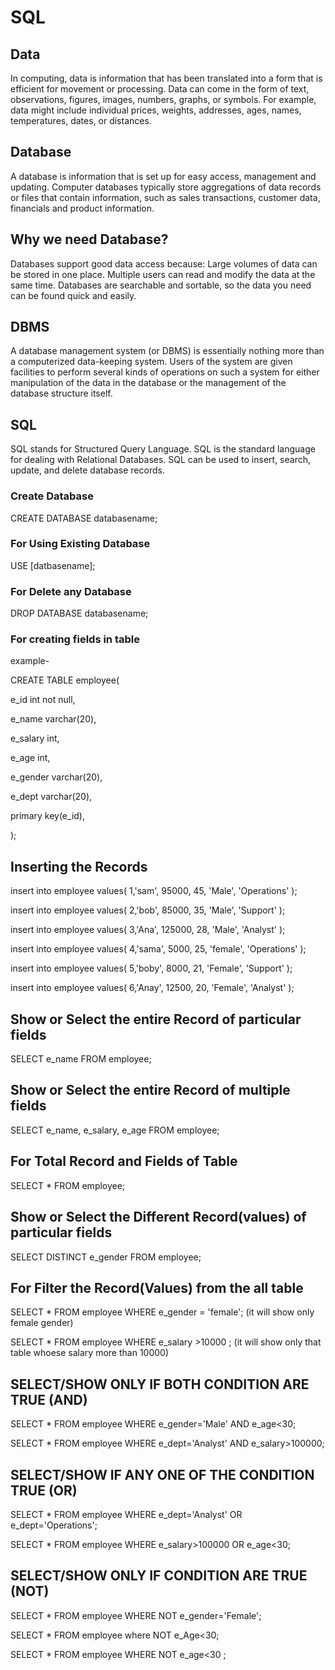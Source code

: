 # SQL

## Data

In computing, data is information that has been translated into a form that is efficient for movement or processing. Data can come in the form of text, observations, figures, images, numbers, graphs, or symbols. For example, data might include individual prices, weights, addresses, ages, names, temperatures, dates, or distances.


## Database 

A database is information that is set up for easy access, management and updating. Computer databases typically store aggregations of data records or files that contain information, such as sales transactions, customer data, financials and product information.

## Why we need Database?

Databases support good data access because: Large volumes of data can be stored in one place. Multiple users can read and modify the data at the same time. Databases are searchable and sortable, so the data you need can be found quick and easily.

## DBMS

A database management system (or DBMS) is essentially nothing more than a computerized data-keeping system. Users of the system are given facilities to perform several kinds of operations on such a system for either manipulation of the data in the database or the management of the database structure itself.

## SQL

SQL stands for Structured Query Language. SQL is the standard language for dealing with Relational Databases. SQL can be used to insert, search, update, and delete database records.



### Create Database

CREATE DATABASE databasename;

### For Using Existing Database

USE [datbasename];

### For Delete any Database

DROP DATABASE databasename;

### For creating fields in table

example-

CREATE TABLE employee(

e_id int not null,

e_name varchar(20),

e_salary int,

e_age int,

e_gender varchar(20),

e_dept varchar(20),

primary key(e_id),

);

## Inserting the Records

insert into employee values(
1,'sam', 95000, 45, 'Male', 'Operations'
);

insert into employee values(
2,'bob', 85000, 35, 'Male', 'Support'
);

insert into employee values(
3,'Ana', 125000, 28, 'Male', 'Analyst'
);

insert into employee values(
4,'sama', 5000, 25, 'female', 'Operations'
);

insert into employee values(
5,'boby', 8000, 21, 'Female', 'Support'
);

insert into employee values(
6,'Anay', 12500, 20, 'Female', 'Analyst'
);

## Show or Select the entire Record of particular fields

SELECT e_name FROM employee;

## Show or Select the entire Record of multiple fields

SELECT e_name, e_salary, e_age FROM employee;

## For Total Record and Fields of Table

SELECT * FROM employee;

## Show or Select the Different Record(values) of particular fields

SELECT DISTINCT e_gender FROM employee;

## For Filter the Record(Values) from the all table

SELECT * FROM employee WHERE e_gender = 'female';
(it will show only female gender)

SELECT * FROM employee WHERE e_salary >10000 ;
(it will show only that table whoese salary more than 10000)

## SELECT/SHOW ONLY IF BOTH CONDITION ARE TRUE (AND)

SELECT * FROM employee WHERE e_gender='Male' AND e_age<30;

SELECT * FROM employee WHERE e_dept='Analyst' AND e_salary>100000;


## SELECT/SHOW IF ANY ONE OF THE CONDITION TRUE (OR)

SELECT * FROM employee WHERE e_dept='Analyst' OR e_dept='Operations';

SELECT * FROM employee WHERE e_salary>100000 OR e_age<30;

## SELECT/SHOW ONLY IF CONDITION ARE TRUE (NOT)

SELECT * FROM employee WHERE NOT e_gender='Female';

SELECT * FROM employee where NOT e_Age<30;

SELECT * FROM employee WHERE NOT e_age<30 ;
